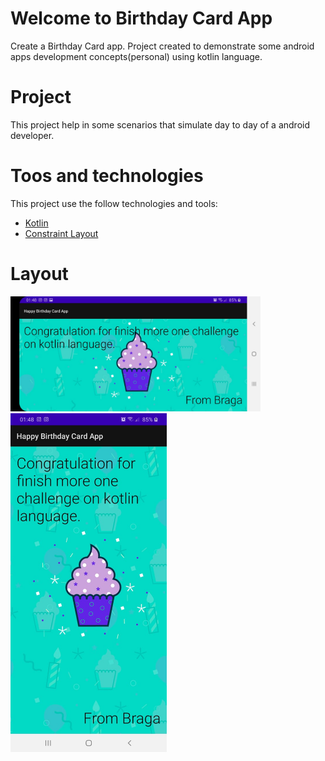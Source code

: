 # Welcome to Birthday Card App
Create a Birthday Card app.
Project created to demonstrate some android apps development concepts(personal) using kotlin language.

# Project
This project help in some scenarios that simulate day to day of a android developer.

# Toos and technologies
This project use the follow technologies and tools:
- [Kotlin](https://developer.android.com/kotlin?gclid=CjwKCAiAhbeCBhBcEiwAkv2cY6kk5w30E-_n6zD3V9sJqK0sbcjGtJwFeHaoEH5BYnPBqTKuZH6PDxoCF_EQAvD_BwE&gclsrc=aw.ds)
- [Constraint Layout](https://developer.android.com/training/constraint-layout?hl=pt-br)

# Layout
<img src="https://github.com/dijoncavalcante/birthday-card/blob/3495698745565860e7b61dac4fee8ab31b17acdf/card_landscape.jpeg" width="400">

<img src="https://github.com/dijoncavalcante/birthday-card/blob/3495698745565860e7b61dac4fee8ab31b17acdf/card_portrait.jpeg" width="250">
